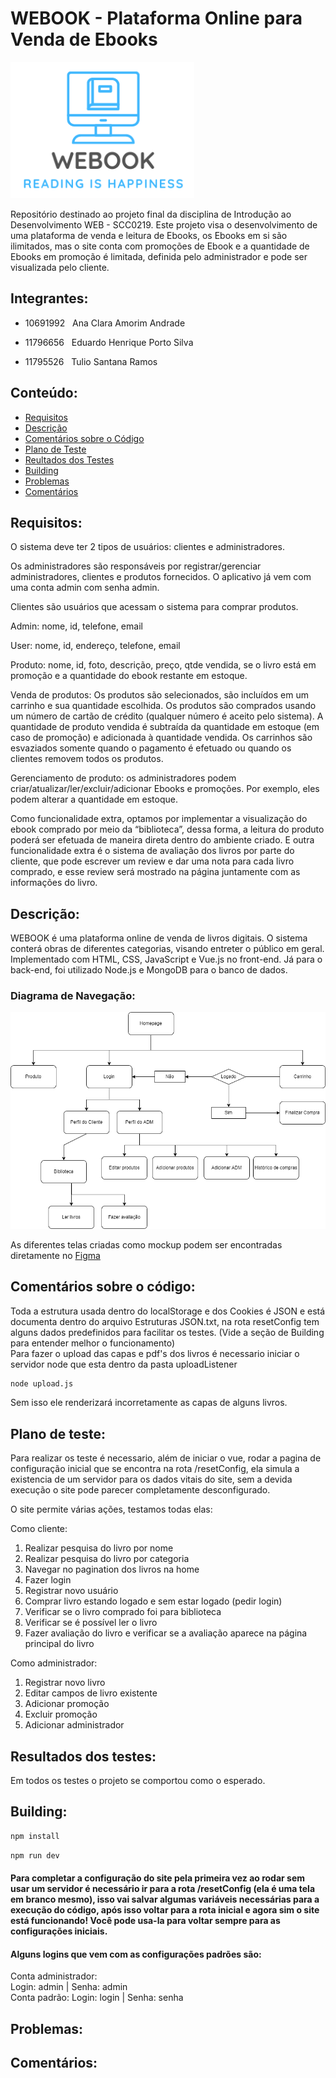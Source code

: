 # WEBOOK - Plataforma Online para Venda de Ebooks

![Screenshot](Pages/img/Logo-icone.png)

Repositório destinado ao projeto final da disciplina de Introdução ao Desenvolvimento WEB - SCC0219. Este projeto visa o
desenvolvimento de uma plataforma de venda e leitura de Ebooks, os Ebooks em si são ilimitados, mas o site conta com
promoções de Ebook e a quantidade de Ebooks em promoção é limitada, definida pelo administrador e pode ser visualizada
pelo cliente.

## Integrantes:

- 10691992 &nbsp; Ana Clara Amorim Andrade

- 11796656 &nbsp; Eduardo Henrique Porto Silva

- 11795526 &nbsp; Tulio Santana Ramos

## Conteúdo:

- [Requisitos](#requisitos)
- [Descrição](#descrição)
- [Comentários sobre o Código](#comentários-sobre-o-código)
- [Plano de Teste](#plano-de-teste)
- [Reultados dos Testes](#resultados-dos-testes)
- [Building](#building)
- [Problemas](#problemas)
- [Comentários](#comentários)

## Requisitos:

O sistema deve ter 2 tipos de usuários: clientes e administradores.

Os administradores são responsáveis por registrar/gerenciar administradores, clientes e produtos fornecidos. O
aplicativo já vem com uma conta admin com senha admin.

Clientes são usuários que acessam o sistema para comprar produtos.

Admin: nome, id, telefone, email

User: nome, id, endereço, telefone, email

Produto: nome, id, foto, descrição, preço, qtde vendida, se o livro está em promoção e a quantidade do ebook restante em
estoque.

Venda de produtos: Os produtos são selecionados, são incluídos em um carrinho e sua quantidade escolhida. Os produtos
são comprados usando um número de cartão de crédito (qualquer número é aceito pelo sistema). A quantidade de produto
vendida é subtraída da quantidade em estoque (em caso de promoção) e adicionada à quantidade vendida. Os carrinhos são
esvaziados somente quando o pagamento é efetuado ou quando os clientes removem todos os produtos.

Gerenciamento de produto: os administradores podem criar/atualizar/ler/excluir/adicionar Ebooks e promoções. Por
exemplo, eles podem alterar a quantidade em estoque.

Como funcionalidade extra, optamos por implementar a visualização do ebook comprado por meio da “biblioteca”, dessa forma, a leitura do produto poderá ser efetuada de maneira direta dentro do ambiente criado. E outra funcionalidade extra é o
sistema de avaliação dos livros por parte do cliente, que pode escrever um review e dar uma nota para cada livro
comprado, e esse review será mostrado na página juntamente com as informações do livro.


## Descrição:

WEBOOK é uma plataforma online de venda de livros digitais. O sistema conterá obras de diferentes categorias, visando
entreter o público em geral. Implementado com HTML, CSS, JavaScript e Vue.js no front-end. Já para o back-end, foi
utilizado Node.js e MongoDB para o banco de dados.

### Diagrama de Navegação:

![Screenshot](/Diagram.png)

As diferentes telas criadas como mockup podem ser encontradas diretamente
no [Figma](https://www.figma.com/file/q7jnpJB5LKc1Gr9y7ymZ2c/WEBOOK?node-id=0%3A1)

## Comentários sobre o código:

Toda a estrutura usada dentro do localStorage e dos Cookies é JSON e está documenta dentro do arquivo Estruturas JSON.txt, na rota resetConfig tem alguns dados predefinidos para facilitar os testes. (Vide a seção de Building para entender melhor o funcionamento)  
Para fazer o upload das capas e pdf's dos livros é necessario iniciar o servidor node que esta dentro da pasta uploadListener
```sh
node upload.js
```
Sem isso ele renderizará incorretamente as capas de alguns livros.

## Plano de teste:

Para realizar os teste é necessario, além de iniciar o vue, rodar a pagina de configuração inicial que se encontra na rota /resetConfig, ela simula a existencia de um servidor para os dados vitais do site, sem a devida execução o site pode parecer completamente desconfigurado.

O site permite várias ações, testamos todas elas:

Como cliente:
  1. Realizar pesquisa do livro por nome
  2. Realizar pesquisa do livro por categoria
  3. Navegar no pagination dos livros na home
  4. Fazer login 
  5. Registrar novo usuário
  6. Comprar livro estando logado e sem estar logado (pedir login)
  7. Verificar se o livro comprado foi para biblioteca
  8. Verificar se é possível ler o livro 
  9. Fazer avaliação do livro e verificar se a avaliação aparece na página principal do livro

Como administrador:
  1. Registrar novo livro
  2. Editar campos de livro existente
  3. Adicionar promoção
  4. Excluir promoção
  5. Adicionar administrador

## Resultados dos testes:

Em todos os testes o projeto se comportou como o esperado.


## Building:


```sh
npm install
```

```sh
npm run dev
```

#### Para completar a configuração do site pela primeira vez ao rodar sem usar um servidor é necessário ir para a rota /resetConfig (ela é uma tela em branco mesmo), isso vai salvar algumas variáveis necessárias para a execução do código, após isso voltar para a rota inicial e agora sim o site está funcionando! Você pode usa-la para voltar sempre para as configurações iniciais.
#### Alguns logins que vem com as configurações padrões são:
Conta administrador:  
Login: admin | Senha: admin  
Conta padrão:
Login: login | Senha: senha


## Problemas:

## Comentários:
